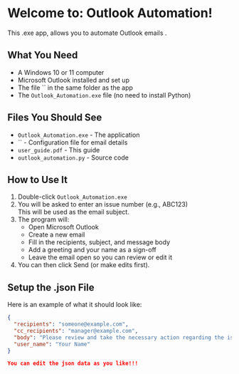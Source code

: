 # Welcome to: Outlook Automation!
This .exe app, allows you to automate Outlook emails .

## What You Need

- A Windows 10 or 11 computer  
- Microsoft Outlook installed and set up  
- The file `` in the same folder as the app  
- The `Outlook_Automation.exe` file (no need to install Python)  

## Files You Should See

- `Outlook_Automation.exe` - The application  
- `` - Configuration file for email details  
- `user_guide.pdf` - This guide
- `outlook_automation.py` - Source code

## How to Use It

1. Double-click `Outlook_Automation.exe`  
2. You will be asked to enter an issue number (e.g., ABC123)  
   This will be used as the email subject.  
3. The program will:  
   - Open Microsoft Outlook  
   - Create a new email  
   - Fill in the recipients, subject, and message body  
   - Add a greeting and your name as a sign-off  
   - Leave the email open so you can review or edit it  
4. You can then click Send (or make edits first).  

## Setup the .json File

Here is an example of what it should look like:

```json
{
  "recipients": "someone@example.com",
  "cc_recipients": "manager@example.com",
  "body": "Please review and take the necessary action regarding the issue.",
  "user_name": "Your Name"
}

You can edit the json data as you like!!!
